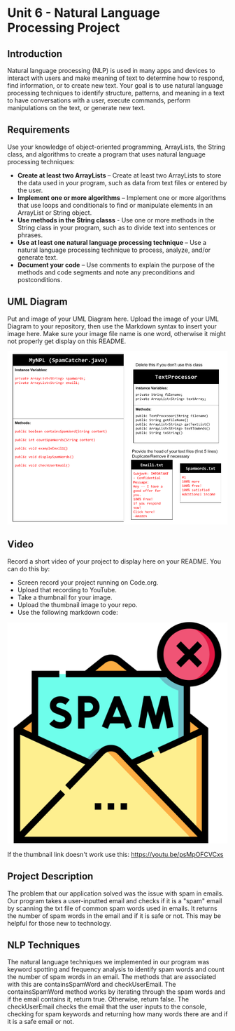 # Unit 6 - Natural Language Processing Project

## Introduction

Natural language processing (NLP) is used in many apps and devices to interact with users and make meaning of text to determine how to respond, find information, or to create new text. Your goal is to use natural language processing techniques to identify structure, patterns, and meaning in a text to have conversations with a user, execute commands, perform manipulations on the text, or generate new text.

## Requirements

Use your knowledge of object-oriented programming, ArrayLists, the String class, and algorithms to create a program that uses natural language processing techniques:

- **Create at least two ArrayLists** – Create at least two ArrayLists to store the data used in your program, such as data from text files or entered by the user.
- **Implement one or more algorithms** – Implement one or more algorithms that use loops and conditionals to find or manipulate elements in an ArrayList or String object.
- **Use methods in the String classs** - Use one or more methods in the String class in your program, such as to divide text into sentences or phrases.
- **Use at least one natural language processing technique** – Use a natural language processing technique to process, analyze, and/or generate text.
- **Document your code** – Use comments to explain the purpose of the methods and code segments and note any preconditions and postconditions.

## UML Diagram

Put and image of your UML Diagram here. Upload the image of your UML Diagram to your repository, then use the Markdown syntax to insert your image here. Make sure your image file name is one word, otherwise it might not properly get display on this README.

![UML Diagram for my project](NPLuml.png)

## Video

Record a short video of your project to display here on your README. You can do this by:

- Screen record your project running on Code.org.
- Upload that recording to YouTube.
- Take a thumbnail for your image.
- Upload the thumbnail image to your repo.
- Use the following markdown code:

[![Thumbnail for my projet](nplthumbnail.png)]([youtube-URL-here](https://youtu.be/psMpOFCVCxs))

If the thumbnail link doesn't work use this: https://youtu.be/psMpOFCVCxs

## Project Description

The problem that our application solved was the issue with spam in emails. Our program takes a user-inputted email and checks if it is a "spam" email by scanning the txt file of common spam words used in emails. It returns the number of spam words in the email and if it is safe or not. This may be helpful for those new to technology.

## NLP Techniques

The natural language techniques we implemented in our program was keyword spotting and frequency analysis to identify spam words and count the number of spam words in an email. The methods that are associated with this are containsSpamWord and checkUserEmail. The containsSpamWord method works by iterating through the spam words and if the email contains it, return true. Otherwise, return false. The checkUserEmail checks the email that the user inputs to the console, checking for spam keywords and returning how many words there are and if it is a safe email or not.